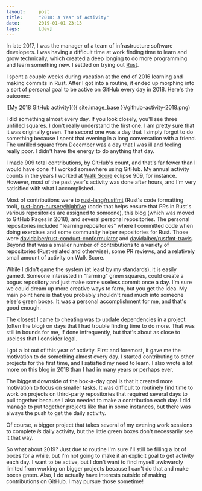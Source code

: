 ```yaml
---
layout:     post
title:      "2018: A Year of Activity"
date:       2019-01-01 23:13
tags:       [dev]
---
```


In late 2017, I was the manager of a team of infrastructure software
developers. I was having a difficult time at work finding time to
learn and grow technically, which created a deep longing to do more
programming and learn something new. I settled on trying out
[Rust](https://www.rust-lang.org/).

I spent a couple weeks during vacation at the end of 2016 learning and
making commits in Rust. After I got into a routine, it ended up
morphing into a sort of personal goal to be active on GitHub every day
in 2018. Here's the outcome:

![My 2018 GitHub activity]({{ site.image_base }}/github-activity-2018.png)

I did something almost every day. If you look closely, you'll see
three unfilled squares. I don't really understand the first one. I am
pretty sure that it was originally green. The second one was a day
that I simply forgot to do something because I spent that evening in a
long conversation with a friend. The unfilled square from December was
a day that I was ill and feeling really poor. I didn't have the energy
to do anything that day.

I made 909 total contributions, by GitHub's count, and that's far
fewer than I would have done if I worked somewhere using GitHub. My
annual activity counts in the years I worked at [Walk
Score](https://www.walkscore.com/) eclipse 909, for instance. However,
most of the past year's activity was done after hours, and I'm very
satisified with what I accomplished.

Most of contributions were to
[rust-lang/rustfmt](https://github.com/rust-lang/rustfmt) (Rust's code
formatting tool),
[rust-lang-nursery/highfive](https://github.com/rust-lang-nursery/highfive)
(code that helps ensure that PRs in Rust's various repositories are
assigned to someone), this blog (which was moved to GitHub Pages in
2018), and several personal repositories. The personal repositories
included "learning repositories" where I committed code when doing
exercises and some community helper repositories for Rust. Those were
[davidalber/rust-conduct-conformulator](https://github.com/davidalber/rust-conduct-conformulator)
and
[davidalber/rustfmt-travis](https://github.com/davidalber/rustfmt-travis). Beyond
that was a smaller number of contributions to a variety of
repositories (Rust-related and otherwise), some PR reviews, and a
relatively small amount of activity on Walk Score.

While I didn't game the system (at least by my standards), it is
easily gamed. Someone interested in "farming" green squares, could
create a bogus repository and just make some useless commit once a
day. I'm sure we could dream up more creative ways to farm, but you
get the idea. My main point here is that you probably shouldn't read
much into someone else's green boxes. It was a personal accomplishment
for me, and that's good enough.

The closest I came to cheating was to update dependencies in a project
(often the blog) on days that I had trouble finding time to do
more. That was still in bounds for me, if done infrequently, but
that's about as close to useless that I consider legal.

I got a lot out of this year of activity. First and foremost, it gave
me the motivation to do something almost every day. I started
contributing to other projects for the first time, and I satisfied my
need to learn. I also wrote a lot more on this blog in 2018 than I had
in many years or perhaps ever.

The biggest downside of the box-a-day goal is that it created more
motivation to focus on smaller tasks. It was difficult to routinely
find time to work on projects on third-party repositories that
required several days to pull together because I also needed to make a
contribution each day. I did manage to put together projects like that
in some instances, but there was always the push to get the daily
activity.

Of course, a bigger project that takes several of my evening work
sessions to complete _is_ daily activity, but the little green boxes
don't necessarily see it that way.

So what about 2019? Just due to routine I'm sure I'll still be filling
a lot of boxes for a while, but I'm not going to make it an explicit
goal to get activity each day. I want to be active, but I don't want
to find myself awkwardly limited from working on bigger projects
because I can't do that and make boxes green. Also, I do actually have
interests outside of making contributions on GitHub. I may pursue
those sometime!
